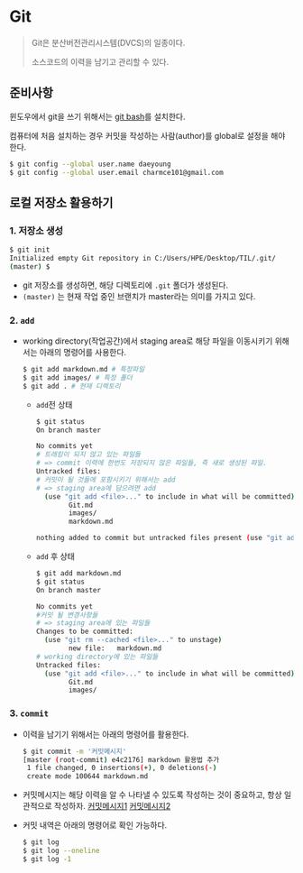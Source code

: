 # Git

> Git은 분산버전관리시스템(DVCS)의 일종이다.
>
> 소스코드의 이력을 남기고 관리할 수 있다.

## 준비사항

윈도우에서 git을 쓰기 위해서는 [git bash](https://gitforwindows.org/)를 설치한다.

컴퓨터에 처음 설치하는 경우 커밋을 작성하는 사람(author)를 global로 설정을 해야 한다.

```bash
$ git config --global user.name daeyoung
$ git config --global user.email charmce101@gmail.com
```

## 로컬 저장소 활용하기

### 1. 저장소 생성

```bash
$ git init
Initialized empty Git repository in C:/Users/HPE/Desktop/TIL/.git/
(master) $
```

* git 저장소를 생성하면, 해당 디렉토리에 `.git` 폴더가 생성된다.
* `(master)` 는 현재 작업 중인 브랜치가 master라는 의미를 가지고 있다.

### 2. `add`

* working directory(작업공간)에서 staging area로 해당 파일을 이동시키기 위해서는 아래의 명령어를 사용한다.

  ```bash
  $ git add markdown.md # 특정파일
  $ git add images/ # 특정 폴더
  $ git add . # 현재 디렉토리
  ```

  * `add`전 상태

    ```bash
    $ git status
    On branch master
    
    No commits yet
    # 트래킹이 되지 않고 있는 파일들
    # => commit 이력에 한번도 저장되지 않은 파일들, 즉 새로 생성된 파일.
    Untracked files:
    # 커밋이 될 것들에 포함시키기 위해서는 add
    # => staging area에 담으려면 add
      (use "git add <file>..." to include in what will be committed)
            Git.md
            images/
            markdown.md
    
    nothing added to commit but untracked files present (use "git add" to track)
    ```

  * `add` 후 상태

    ```bash
    $ git add markdown.md
    $ git status
    On branch master
    
    No commits yet
    #커밋 될 변경사항들
    # => staging area에 있는 파일들
    Changes to be committed:
      (use "git rm --cached <file>..." to unstage)
            new file:   markdown.md
    # working directory에 있는 파일들
    Untracked files:
      (use "git add <file>..." to include in what will be committed)
            Git.md
            images/
    
    ```

### 3. `commit`

* 이력을 남기기 위해서는 아래의 명령어를 활용한다.

  ```bash
  $ git commit -m '커밋메시지'
  [master (root-commit) e4c2176] markdown 활용법 추가
   1 file changed, 0 insertions(+), 0 deletions(-)
   create mode 100644 markdown.md
  ```

* 커밋메시지는 해당 이력을 알 수 나타낼 수 있도록 작성하는 것이 중요하고, 항상 일관적으로 작성하자. [커밋메시지1](https://meetup.toast.com/posts/106) [커밋메시지2](https://blog.ull.im/engineering/2019/03/10/logs-on-git.html) 

* 커밋 내역은 아래의 명령어로 확인 가능하다.

  ```bash
  $ git log
  $ git log --oneline
  $ git log -1
  ```

  

